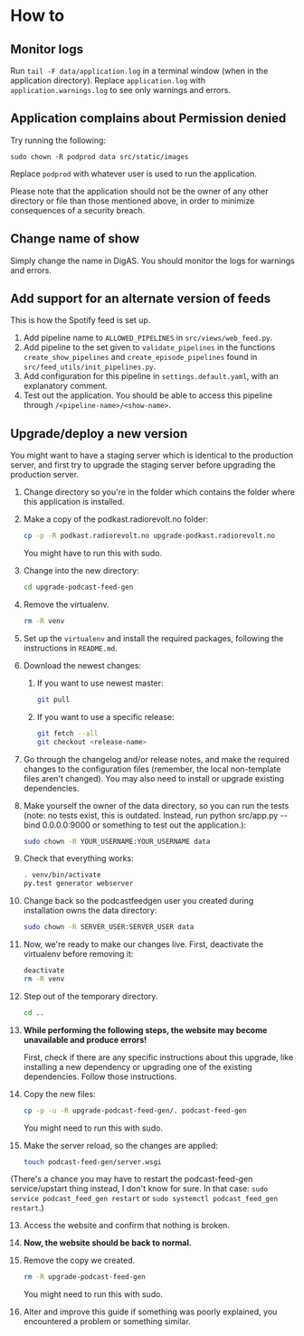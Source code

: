 # How to #

## Monitor logs ##

Run `tail -F data/application.log` in a terminal window (when in the application
directory). Replace `application.log` with `application.warnings.log` to see
only warnings and errors.

## Application complains about Permission denied ##

Try running the following:

`sudo chown -R podprod data src/static/images`

Replace `podprod` with whatever user is used to run the application.

Please note that the application should not be the owner of any other directory
or file than those mentioned above, in order to minimize consequences of a
security breach.

## Change name of show

Simply change the name in DigAS. You should monitor the logs for warnings and
errors.

## Add support for an alternate version of feeds

This is how the Spotify feed is set up.

1. Add pipeline name to `ALLOWED_PIPELINES` in `src/views/web_feed.py`.
2. Add pipeline to the set given to `validate_pipelines` in the functions
   `create_show_pipelines` and `create_episode_pipelines` found in
   `src/feed_utils/init_pipelines.py`.
3. Add configuration for this pipeline in `settings.default.yaml`, with an
   explanatory comment.
4. Test out the application. You should be able to access this pipeline through
   `/<pipeline-name>/<show-name>`.

## Upgrade/deploy a new version ##

You might want to have a staging server which is identical to the production server, and first try to upgrade the
staging server before upgrading the production server.

1. Change directory so you're in the folder which contains the folder where this application is installed.

2. Make a copy of the podkast.radiorevolt.no folder:

    ```sh
    cp -p -R podkast.radiorevolt.no upgrade-podkast.radiorevolt.no
    ```

    You might have to run this with sudo.

3. Change into the new directory:

    ```sh
    cd upgrade-podcast-feed-gen
    ```

4. Remove the virtualenv.

    ```sh
    rm -R venv
    ```

5. Set up the `virtualenv` and install the required packages, following the instructions in `README.md`.

6. Download the newest changes:

   1. If you want to use newest master:

       ```sh
       git pull
       ```
   2. If you want to use a specific release:

       ```sh
       git fetch --all
       git checkout <release-name>
       ```
7. Go through the changelog and/or release notes, and make the required changes to the configuration files (remember,
   the local non-template files aren't changed). You may also need to install or upgrade existing dependencies.

8. Make yourself the owner of the data directory, so you can run the tests (note: no tests exist, this is outdated. Instead, run python src/app.py --bind 0.0.0.0:9000 or something to test out the application.):

    ```sh
    sudo chown -R YOUR_USERNAME:YOUR_USERNAME data
    ```

8. Check that everything works:

   ```sh
   . venv/bin/activate
   py.test generator webserver
   ```

9. Change back so the podcastfeedgen user you created during installation owns the data directory:

    ```sh
    sudo chown -R SERVER_USER:SERVER_USER data
    ```

9. Now, we're ready to make our changes live. First, deactivate the virtualenv before removing it:

    ```sh
    deactivate
    rm -R venv
    ```

10. Step out of the temporary directory.

    ```sh
    cd ..
    ```

11. **While performing the following steps, the website may become unavailable and produce errors!**

    First, check if there are any specific instructions about this upgrade, like installing a new dependency or upgrading
    one of the existing dependencies. Follow those instructions.

12. Copy the new files:

    ```sh
    cp -p -u -R upgrade-podcast-feed-gen/. podcast-feed-gen
    ```

    You might need to run this with sudo.

13. Make the server reload, so the changes are applied:

    ```sh
    touch podcast-feed-gen/server.wsgi
    ```
    
   (There's a chance you may have to restart the podcast-feed-gen service/upstart thing instead, 
   I don't know for sure. In that case: `sudo service podcast_feed_gen restart` or 
   `sudo systemctl podcast_feed_gen restart`.)

13. Access the website and confirm that nothing is broken.

14. **Now, the website should be back to normal.**

15. Remove the copy we created.

    ```sh
    rm -R upgrade-podcast-feed-gen
    ```

    You might need to run this with sudo.

16. Alter and improve this guide if something was poorly explained, you encountered a problem or something similar.
